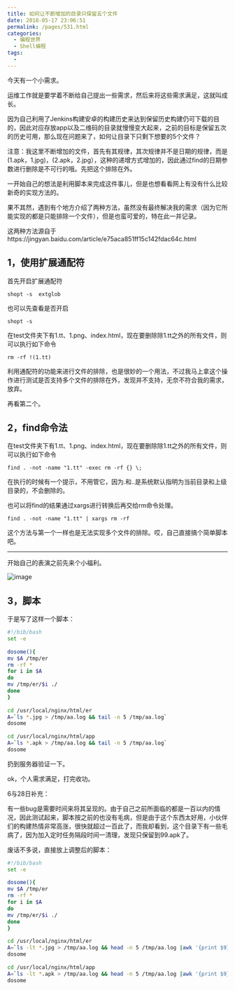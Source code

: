```yaml
---
title: 如何让不断增加的目录只保留五个文件
date: 2018-05-17 23:06:51
permalink: /pages/531.html
categories:
  - 编程世界
  - Shell编程
tags:
  - 
---
```


今天有一个小需求。

运维工作就是要学着不断给自己提出一些需求，然后来将这些需求满足，这就叫成长。

因为自己利用了Jenkins构建安卓的构建历史来达到保留历史构建仍可下载的目的，因此对应存放app以及二维码的目录就慢慢变大起来，之前的目标是保留五次的历史可用，那么现在问题来了，如何让目录下只剩下想要的5个文件？

注意：我这里不断增加的文件，首先有其规律，其次规律并不是日期的规律，而是(1.apk，1.jpg)，(2.apk，2.jpg），这种的递增方式增加的，因此通过find的日期参数进行删除是不可行的哦。先把这个排除在外。

一开始自己的想法是利用脚本来完成这件事儿，但是也想看看网上有没有什么比较新奇的实现方法的。

果不其然，遇到有个地方介绍了两种方法，虽然没有最终解决我的需求（因为它所能实现的都是只能排除一个文件），但是也蛮可爱的，特在此一并记录。

这两种方法源自于https://jingyan.baidu.com/article/e75aca851ff15c142fdac64c.html

## 1，使用扩展通配符

首先开启扩展通配符

```
shopt -s  extglob
```

也可以先查看是否开启

```
shopt -s
```

在test文件夹下有1.tt、1.png、index.html，现在要删除除1.tt之外的所有文件，则可以执行如下命令

```
rm -rf !(1.tt)
```

利用通配符的功能来进行文件的排除，也是很妙的一个用法，不过我马上拿这个操作进行测试是否支持多个文件的排除在外，发现并不支持，无奈不符合我的需求，放弃。

再看第二个。

## 2，find命令法

在test文件夹下有1.tt、1.png、index.html，现在要删除除1.tt之外的所有文件，则可以执行如下命令

```
find . -not -name "1.tt" -exec rm -rf {} \;
```

在执行的时候有一个提示，不用管它，因为.和..是系统默认指明为当前目录和上级目录的，不会删除的。

也可以将find的结果通过xargs进行转换后再交给rm命令处理。

```
find . -not -name "1.tt" | xargs rm -rf
```

这个方法与第一个一样也是无法实现多个文件的排除。哎，自己直接搞个简单脚本吧。

------

开始自己的表演之前先来个小福利。

![image](http://t.eryajf.net/imgs/2021/09/b45fc11244302eec.jpg)

## 3，脚本

于是写了这样一个脚本：

```sh
#!/bib/bash
set -e
 
dosome(){
mv $A /tmp/er
rm -rf *
for i in $A
do
mv /tmp/er/$i ./
done
}
 
cd /usr/local/nginx/html/er
A=`ls *.jpg > /tmp/aa.log && tail -n 5 /tmp/aa.log`
dosome
 
cd /usr/local/nginx/html/app
A=`ls *.apk > /tmp/aa.log && tail -n 5 /tmp/aa.log`
dosome
```

扔到服务器验证一下。

ok，个人需求满足，打完收功。

6与28日补充：

有一些bug是需要时间来将其呈现的。由于自己之前所面临的都是一百以内的情况，因此测试起来，脚本按之前的也没有毛病，但是由于这个东西太好用，小伙伴们的构建热情非常高涨，很快就超过一百此了，而我却看到，这个目录下有一些毛病了，因为加入定时任务隔段时间一清理，发现只保留到99.apk了。

废话不多说，直接放上调整后的脚本：

```sh
#!/bib/bash
set -e
 
dosome(){
mv $A /tmp/er
rm -rf *
for i in $A
do
mv /tmp/er/$i ./
done
}
 
cd /usr/local/nginx/html/er
A=`ls -lt *.jpg > /tmp/aa.log && head -n 5 /tmp/aa.log |awk '{print $9}'`
dosome
 
cd /usr/local/nginx/html/app
A=`ls -lt *.apk > /tmp/aa.log && head -n 5 /tmp/aa.log |awk '{print $9}'`
dosome
```
